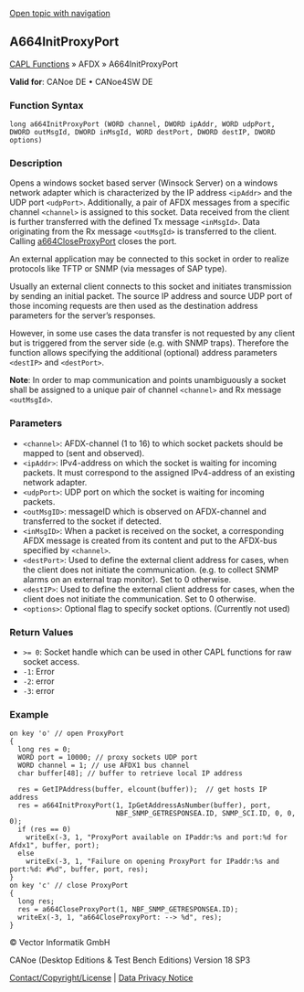 [Open topic with navigation](../../../../../CANoeDEFamily.htm#Topics/CAPLFunctions/ADFX/Functions/CAPLfunctionA664InitProxyPort.md)

## A664InitProxyPort

[CAPL Functions](../../CAPLfunctions.md) » AFDX » A664InitProxyPort

**Valid for**: CANoe DE • CANoe4SW DE

### Function Syntax

```
long a664InitProxyPort (WORD channel, DWORD ipAddr, WORD udpPort, DWORD outMsgId, DWORD inMsgId, WORD destPort, DWORD destIP, DWORD options)
```

### Description

Opens a windows socket based server (Winsock Server) on a windows network adapter which is characterized by the IP address `<ipAddr>` and the UDP port `<udpPort>`. Additionally, a pair of AFDX messages from a specific channel `<channel>` is assigned to this socket. Data received from the client is further transferred with the defined Tx message `<inMsgId>`. Data originating from the Rx message `<outMsgId>` is transferred to the client. Calling [a664CloseProxyPort](CAPLfunctionA664CloseProxyPort.md) closes the port.

An external application may be connected to this socket in order to realize protocols like TFTP or SNMP (via messages of SAP type).

Usually an external client connects to this socket and initiates transmission by sending an initial packet. The source IP address and source UDP port of those incoming requests are then used as the destination address parameters for the server’s responses.

However, in some use cases the data transfer is not requested by any client but is triggered from the server side (e.g. with SNMP traps). Therefore the function allows specifying the additional (optional) address parameters `<destIP>` and `<destPort>`.

**Note**: In order to map communication and points unambiguously a socket shall be assigned to a unique pair of channel `<channel>` and Rx message `<outMsgId>`.

### Parameters

- `<channel>`: AFDX-channel (1 to 16) to which socket packets should be mapped to (sent and observed).
- `<ipAddr>`: IPv4-address on which the socket is waiting for incoming packets. It must correspond to the assigned IPv4-address of an existing network adapter.
- `<udpPort>`: UDP port on which the socket is waiting for incoming packets.
- `<outMsgID>`: messageID which is observed on AFDX-channel and transferred to the socket if detected.
- `<inMsgID>`: When a packet is received on the socket, a corresponding AFDX message is created from its content and put to the AFDX-bus specified by `<channel>`.
- `<destPort>`: Used to define the external client address for cases, when the client does not initiate the communication. (e.g. to collect SNMP alarms on an external trap monitor). Set to 0 otherwise.
- `<destIP>`: Used to define the external client address for cases, when the client does not initiate the communication. Set to 0 otherwise.
- `<options>`: Optional flag to specify socket options. (Currently not used)

### Return Values

- `>= 0`: Socket handle which can be used in other CAPL functions for raw socket access.
- `-1`: Error
- `-2`: error
- `-3`: error

### Example

```plaintext
on key 'o' // open ProxyPort
{
  long res = 0;
  WORD port = 10000; // proxy sockets UDP port
  WORD channel = 1; // use AFDX1 bus channel
  char buffer[48]; // buffer to retrieve local IP address

  res = GetIPAddress(buffer, elcount(buffer));  // get hosts IP address
  res = a664InitProxyPort(1, IpGetAddressAsNumber(buffer), port,
                          NBF_SNMP_GETRESPONSEA.ID, SNMP_SCI.ID, 0, 0, 0);
  if (res == 0)
    writeEx(-3, 1, "ProxyPort available on IPaddr:%s and port:%d for Afdx1", buffer, port);
  else
    writeEx(-3, 1, "Failure on opening ProxyPort for IPaddr:%s and port:%d: #%d", buffer, port, res);
}
on key 'c' // close ProxyPort
{
  long res;
  res = a664CloseProxyPort(1, NBF_SNMP_GETRESPONSEA.ID);
  writeEx(-3, 1, "a664CloseProxyPort: --> %d", res);
}
```

© Vector Informatik GmbH

CANoe (Desktop Editions & Test Bench Editions) Version 18 SP3

[Contact/Copyright/License](../../../Shared/ContactCopyrightLicense.md) | [Data Privacy Notice](https://www.vector.com/int/en/company/get-info/privacy-policy/)